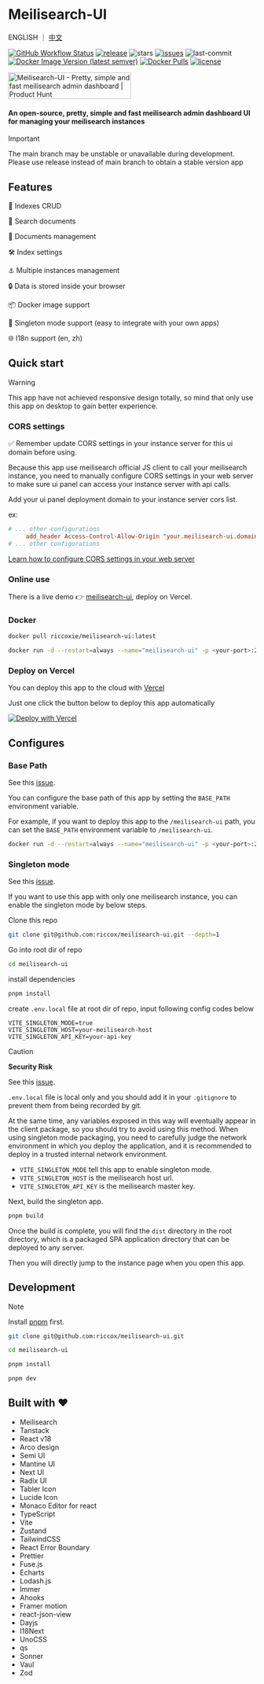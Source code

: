 # Meilisearch-UI

ENGLISH ｜ [中文](./README.zh-CN.md)

<a href="https://github.com/riccox/meilisearch-ui/actions">![GitHub Workflow Status](https://img.shields.io/github/actions/workflow/status/riccox/meilisearch-ui/docker-build-release.yaml)</a>
<a href="https://github.com/riccox/meilisearch-ui/releases">![release](https://img.shields.io/github/v/release/riccox/meilisearch-ui?display_name=release)</a>
![stars](https://img.shields.io/github/stars/riccox/meilisearch-ui)
<a href="https://github.com/riccox/meilisearch-ui/issues">![issues](https://img.shields.io/github/issues/riccox/meilisearch-ui)</a>
![last-commit](https://img.shields.io/github/last-commit/riccox/meilisearch-ui)
<a href="https://hub.docker.com/r/riccoxie/meilisearch-ui/tags" target="_blank">![Docker Image Version (latest semver)](https://img.shields.io/docker/v/riccoxie/meilisearch-ui?label=image%20version&sort=semver)</a>
<a href="https://hub.docker.com/r/riccoxie/meilisearch-ui" target="_blank">![Docker Pulls](https://img.shields.io/docker/pulls/riccoxie/meilisearch-ui)</a>
<a href="https://github.com/riccox/meilisearch-ui/blob/main/LICENSE">![license](https://img.shields.io/github/license/riccox/meilisearch-ui)</a>

<a href="https://www.producthunt.com/posts/meilisearch-ui?utm_source=badge-featured&utm_medium=badge&utm_souce=badge-meilisearch&#0045;ui" target="_blank"><img src="https://api.producthunt.com/widgets/embed-image/v1/featured.svg?post_id=373175&theme=light" alt="Meilisearch&#0045;UI - Pretty&#0044;&#0032;simple&#0032;and&#0032;fast&#0032;meilisearch&#0032;admin&#0032;dashboard | Product Hunt" style="width: 250px; height: 54px;" width="250" height="54" /></a>

#### An open-source, pretty, simple and fast meilisearch admin dashboard UI for managing your meilisearch instances

> [!IMPORTANT]
> The main branch may be unstable or unavailable during development.
> Please use release instead of main branch to obtain a stable version app

## Features

🚀 Indexes CRUD

🔎 Search documents

💪 Documents management

🛠️️ Index settings

⚓ Multiple instances management

🔒 Data is stored inside your browser

📦 Docker image support

🎱 Singleton mode support (easy to integrate with your own apps)

🌐 I18n support (en, zh)

## Quick start

> [!WARNING]
> This app have not achieved responsive design totally, so mind that only use this app on desktop to gain better experience.

### CORS settings

✅ Remember update CORS settings in your instance server for this ui domain before using.

Because this app use meilisearch official JS client to call your meilisearch instance, you need to manually configure CORS settings in your web server to make sure ui panel can access your instance server with api calls.

Add your ui panel deployment domain to your instance server cors list.

ex:

```conf
# ... other configurations
     add_header Access-Control-Allow-Origin "your.meilisearch-ui.domain.com";
# ... other configurations
```

[Learn how to configure CORS settings in your web server](https://enable-cors.org/)

### Online use

There is a live demo 👉 [meilisearch-ui](https://meilisearch-ui.riccox.com), deploy on Vercel.

### Docker

```sh
docker pull riccoxie/meilisearch-ui:latest

docker run -d --restart=always --name="meilisearch-ui" -p <your-port>:24900 riccoxie/meilisearch-ui:latest
```

### Deploy on Vercel

You can deploy this app to the cloud
with [Vercel](https://vercel.com?utm_source=github&utm_medium=readme)

Just one click the button below to deploy this app automatically

[![Deploy with Vercel](https://vercel.com/button)](https://vercel.com/new/clone?repository-url=https%3A%2F%2Fgithub.com%2Friccox%2Fmeilisearch-ui&project-name=meilisearch-ui)

## Configures

### Base Path

See this [issue](https://github.com/riccox/meilisearch-ui/issues/40).

You can configure the base path of this app by setting the `BASE_PATH` environment variable.

For example, if you want to deploy this app to the `/meilisearch-ui` path, you can set the `BASE_PATH` environment variable to `/meilisearch-ui`.

```sh
docker run -d --restart=always --name="meilisearch-ui" -p <your-port>:24900 -e BASE_PATH="/meilisearch-ui" riccoxie/meilisearch-ui:latest
```

### Singleton mode

See this [issue](https://github.com/riccox/meilisearch-ui/issues/43).

If you want to use this app with only one meilisearch instance, you can enable the singleton mode by below steps.

Clone this repo

```sh
git clone git@github.com:riccox/meilisearch-ui.git --depth=1
```

Go into root dir of repo

```sh
cd meilisearch-ui
```

install dependencies

```sh
pnpm install
```

create `.env.local` file at root dir of repo, input following config codes below

```
VITE_SINGLETON_MODE=true
VITE_SINGLETON_HOST=your-meilisearch-host
VITE_SINGLETON_API_KEY=your-api-key
```

> [!CAUTION]
> **Security Risk**
>
> See this [issue](https://github.com/riccox/meilisearch-ui/issues/161).
>
> `.env.local` file is local only and you should add it in your `.gitignore` to prevent them from being recorded by git.
>
> At the same time, any variables exposed in this way will eventually appear in the client package, so you should try to avoid using this method. When using singleton mode packaging, you need to carefully judge the network environment in which you deploy the application, and it is recommended to deploy in a trusted internal network environment.

- `VITE_SINGLETON_MODE` tell this app to enable singleton mode.
- `VITE_SINGLETON_HOST` is the meilisearch host url.
- `VITE_SINGLETON_API_KEY` is the meilisearch master key.

Next, build the singleton app.

```sh
pnpm build
```

Once the build is complete, you will find the `dist` directory in the root directory, which is a packaged SPA application directory that can be deployed to any server.

Then you will directly jump to the instance page when you open this app.

## Development

> [!NOTE]
> Install [pnpm](https://pnpm.io/installation) first.

```sh
git clone git@github.com:riccox/meilisearch-ui.git

cd meilisearch-ui

pnpm install

pnpm dev
```

## Built with ♥

- Meilisearch
- Tanstack
- React v18
- Arco design
- Semi UI
- Mantine UI
- Next UI
- Radix UI
- Tabler Icon
- Lucide Icon
- Monaco Editor for react
- TypeScript
- Vite
- Zustand
- TailwindCSS
- React Error Boundary
- Prettier
- Fuse.js
- Echarts
- Lodash.js
- Immer
- Ahooks
- Framer motion
- react-json-view
- Dayjs
- I18Next
- UnoCSS
- qs
- Sonner
- Vaul
- Zod
